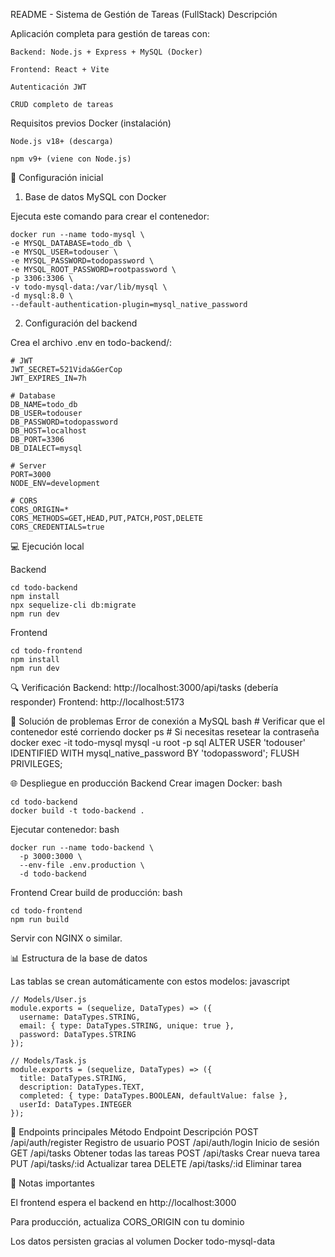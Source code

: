 README - Sistema de Gestión de Tareas (FullStack)
Descripción

Aplicación completa para gestión de tareas con:

    Backend: Node.js + Express + MySQL (Docker)

    Frontend: React + Vite

    Autenticación JWT

    CRUD completo de tareas

Requisitos previos
    Docker (instalación)

    Node.js v18+ (descarga)

    npm v9+ (viene con Node.js)

🚀 Configuración inicial
1. Base de datos MySQL con Docker

Ejecuta este comando para crear el contenedor:

    docker run --name todo-mysql \
    -e MYSQL_DATABASE=todo_db \
    -e MYSQL_USER=todouser \
    -e MYSQL_PASSWORD=todopassword \
    -e MYSQL_ROOT_PASSWORD=rootpassword \
    -p 3306:3306 \
    -v todo-mysql-data:/var/lib/mysql \
    -d mysql:8.0 \
    --default-authentication-plugin=mysql_native_password

2. Configuración del backend

Crea el archivo .env en todo-backend/:
    
    # JWT
    JWT_SECRET=521Vida&GerCop
    JWT_EXPIRES_IN=7h
    
    # Database
    DB_NAME=todo_db
    DB_USER=todouser
    DB_PASSWORD=todopassword
    DB_HOST=localhost
    DB_PORT=3306
    DB_DIALECT=mysql
    
    # Server
    PORT=3000
    NODE_ENV=development
    
    # CORS
    CORS_ORIGIN=*
    CORS_METHODS=GET,HEAD,PUT,PATCH,POST,DELETE
    CORS_CREDENTIALS=true

💻 Ejecución local

  Backend
    
    cd todo-backend
    npm install
    npx sequelize-cli db:migrate
    npm run dev

  Frontend
    
    cd todo-frontend
    npm install
    npm run dev

🔍 Verificación 
   Backend: http://localhost:3000/api/tasks (debería responder)
   Frontend: http://localhost:5173

🚨 Solución de problemas
  Error de conexión a MySQL
  bash
    # Verificar que el contenedor esté corriendo
    docker ps
    # Si necesitas resetear la contraseña
    docker exec -it todo-mysql mysql -u root -p
 sql
  ALTER USER 'todouser' IDENTIFIED WITH mysql_native_password BY 'todopassword';
  FLUSH PRIVILEGES;

🌐 Despliegue en producción
Backend
  Crear imagen Docker:
    bash
    
    cd todo-backend
    docker build -t todo-backend .

  Ejecutar contenedor:
    bash

    docker run --name todo-backend \
      -p 3000:3000 \
      --env-file .env.production \
      -d todo-backend

Frontend
  Crear build de producción:
  bash

    cd todo-frontend
    npm run build

  Servir con NGINX o similar.

📊 Estructura de la base de datos

Las tablas se crean automáticamente con estos modelos:
javascript

    // Models/User.js
    module.exports = (sequelize, DataTypes) => ({
      username: DataTypes.STRING,
      email: { type: DataTypes.STRING, unique: true },
      password: DataTypes.STRING
    });
    
    // Models/Task.js
    module.exports = (sequelize, DataTypes) => ({
      title: DataTypes.STRING,
      description: DataTypes.TEXT,
      completed: { type: DataTypes.BOOLEAN, defaultValue: false },
      userId: DataTypes.INTEGER
    });

📝 Endpoints principales
Método	Endpoint	Descripción
  POST	/api/auth/register	Registro de usuario
  POST	/api/auth/login	Inicio de sesión
  GET	/api/tasks	Obtener todas las tareas
  POST	/api/tasks	Crear nueva tarea
  PUT	/api/tasks/:id	Actualizar tarea
  DELETE	/api/tasks/:id	Eliminar tarea

📌 Notas importantes

  El frontend espera el backend en http://localhost:3000

  Para producción, actualiza CORS_ORIGIN con tu dominio

  Los datos persisten gracias al volumen Docker todo-mysql-data


    
